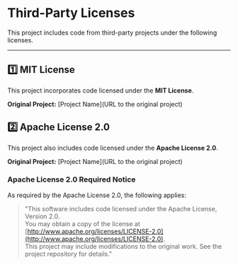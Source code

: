 # Third-Party Licenses

This project includes code from third-party projects under the following licenses.

---

## **1️⃣ MIT License**
This project incorporates code licensed under the **MIT License**.  

**Original Project:** [Project Name](URL to the original project)  

















## **2️⃣ Apache License 2.0**
This project also includes code licensed under the **Apache License 2.0**.  

**Original Project:** [Project Name](URL to the original project)  







### **Apache License 2.0 Required Notice**
As required by the Apache License 2.0, the following applies:  

> "This software includes code licensed under the Apache License, Version 2.0.  
> You may obtain a copy of the license at [http://www.apache.org/licenses/LICENSE-2.0](http://www.apache.org/licenses/LICENSE-2.0).  
> This project may include modifications to the original work. See the project repository for details."